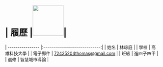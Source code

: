 # |      履歷        |<img src="https://avatars.githubusercontent.com/u/22648375?v=4" width=100 height=100/>|
| ---------------- |:-----------------------------:|
| 姓名             | 林琮庭                  |
| 學校             | 高雄科技大學                  |
| 電子郵件         | 72425204thomas@gmail.com          |
| 班級             | 進四子四甲                  |
| 選修             | 智慧城市導論                  |
